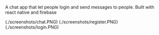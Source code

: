 A chat app that let people login and send messages to people. Built with react native and firebase

(./screenshots/chat.PNG)
(./screenshots/register.PNG)
(./screenshots/login.PNG)
